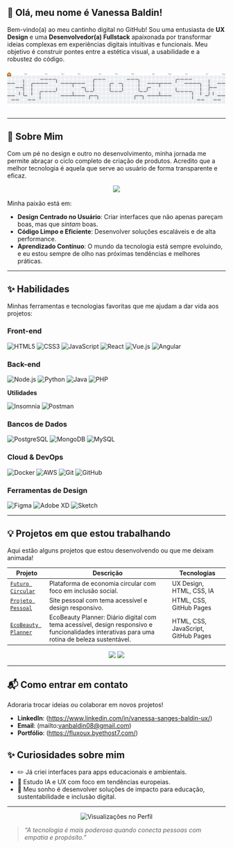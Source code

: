 ## 💜 Olá, meu nome é Vanessa Baldin!

Bem-vindo(a) ao meu cantinho digital no GitHub! Sou uma entusiasta de **UX Design** e uma **Desenvolvedor(a) Fullstack** apaixonada por transformar ideias complexas em experiências digitais intuitivas e funcionais. Meu objetivo é construir pontes entre a estética visual, a usabilidade e a robustez do código.

###

<picture>
  <source media="(prefers-color-scheme: dark)" srcset="https://raw.githubusercontent.com/vanessabaldin1/vanessabaldin1/output/pacman-contribution-graph-dark.svg">
  <source media="(prefers-color-scheme: light)" srcset="https://raw.githubusercontent.com/vanessabaldin1/vanessabaldin1/output/pacman-contribution-graph.svg">
  <img alt="pacman contribution graph" src="https://raw.githubusercontent.com/vanessabaldin1/vanessabaldin1/output/pacman-contribution-graph.svg">
</picture>

###
---

## 🚀 Sobre Mim

Com um pé no design e outro no desenvolvimento, minha jornada me permite abraçar o ciclo completo de criação de produtos. Acredito que a melhor tecnologia é aquela que serve ao usuário de forma transparente e eficaz.

<div align="center">
  <img src="https://readme-typing-svg.herokuapp.com/?color=ff69b4&lines=UX+com+propósito.;IA+com+acessibilidade.;DevUX+com+impacto+social.;Branding+com+experiência+inteligente.;Software+mais+humano.&center=true&width=500" />
</div>


Minha paixão está em:

* **Design Centrado no Usuário**: Criar interfaces que não apenas pareçam boas, mas que *sintam* boas.
* **Código Limpo e Eficiente**: Desenvolver soluções escaláveis e de alta performance.
* **Aprendizado Contínuo**: O mundo da tecnologia está sempre evoluindo, e eu estou sempre de olho nas próximas tendências e melhores práticas.

---

## ✨ Habilidades

Minhas ferramentas e tecnologias favoritas que me ajudam a dar vida aos projetos:

### Front-end

<p>
  <img src="https://img.shields.io/badge/HTML5-E34F26?style=for-the-badge&logo=html5&logoColor=white" alt="HTML5">
  <img src="https://img.shields.io/badge/CSS3-1572B6?style=for-the-badge&logo=css3&logoColor=white" alt="CSS3">
  <img src="https://img.shields.io/badge/JavaScript-F7DF1E?style=for-the-badge&logo=javascript&logoColor=black" alt="JavaScript">
  <img src="https://img.shields.io/badge/React-61DAFB?style=for-the-badge&logo=react&logoColor=black" alt="React">
  <img src="https://img.shields.io/badge/Vue.js-4FC08D?style=for-the-badge&logo=vuedotjs&logoColor=white" alt="Vue.js">
  <img src="https://img.shields.io/badge/Angular-DD0031?style=for-the-badge&logo=angular&logoColor=white" alt="Angular">
</p>

### Back-end

<p>
  <img src="https://img.shields.io/badge/Node.js-339933?style=for-the-badge&logo=nodedotjs&logoColor=white" alt="Node.js">
  <img src="https://img.shields.io/badge/Python-3776AB?style=for-the-badge&logo=python&logoColor=white" alt="Python">
  <img src="https://img.shields.io/badge/Java-007396?style=for-the-badge&logo=java&logoColor=white" alt="Java">
  <img src="https://img.shields.io/badge/PHP-777BB4?style=for-the-badge&logo=php&logoColor=white" alt="PHP">
</p>

**Utilidades**

![Insomnia](https://img.shields.io/badge/-Insomnia-333333?style=flat&logo=insomnia)
![Postman](https://img.shields.io/badge/-Postman-333333?style=flat&logo=postman)


### Bancos de Dados

<p>
  <img src="https://img.shields.io/badge/PostgreSQL-316192?style=for-the-badge&logo=postgresql&logoColor=white" alt="PostgreSQL">
  <img src="https://img.shields.io/badge/MongoDB-47A248?style=for-the-badge&logo=mongodb&logoColor=white" alt="MongoDB">
  <img src="https://img.shields.io/badge/MySQL-4479A1?style=for-the-badge&logo=mysql&logoColor=white" alt="MySQL">
</p>

### Cloud & DevOps

<p>
  <img src="https://img.shields.io/badge/Docker-2496ED?style=for-the-badge&logo=docker&logoColor=white" alt="Docker">
  <img src="https://img.shields.io/badge/AWS-232F3E?style=for-the-badge&logo=amazonaws&logoColor=white" alt="AWS">
  <img src="https://img.shields.io/badge/Git-F05032?style=for-the-badge&logo=git&logoColor=white" alt="Git">
  <img src="https://img.shields.io/badge/GitHub-181717?style=for-the-badge&logo=github&logoColor=white" alt="GitHub">
</p>

### Ferramentas de Design

<p>
  <img src="https://img.shields.io/badge/Figma-F24E1E?style=for-the-badge&logo=figma&logoColor=white" alt="Figma">
  <img src="https://img.shields.io/badge/Adobe%20XD-FF61F6?style=for-the-badge&logo=adobexd&logoColor=white" alt="Adobe XD">
  <img src="https://img.shields.io/badge/Sketch-F7B635?style=for-the-badge&logo=sketch&logoColor=black" alt="Sketch">
</p>

---

## 💡 Projetos em que estou trabalhando

Aqui estão alguns projetos que estou desenvolvendo ou que me deixam animada!

| Projeto | Descrição | Tecnologias |
|--------|-----------|-------------|
| [`Futuro Circular`](https://vanessabaldin1.github.io/FuturoCircular) | Plataforma de economia circular com foco em inclusão social. | UX Design, HTML, CSS, IA |
| [`Projeto Pessoal`](https://github.com/VanessaBaldin1/projeto_diario) | Site pessoal com tema acessível e design responsivo. | HTML, CSS, GitHub Pages |
| [`EcoBeauty Planner`](https://vanessabaldin1.github.io/EcoBeautyPlanner/) |EcoBeauty Planner: Diário digital com tema acessível, design responsivo e funcionalidades interativas para uma rotina de beleza sustentável. | HTML, CSS, JavaScript, GitHub Pages |


<div align="center">
  <img src="https://github-readme-stats.vercel.app/api?username=vanessabaldin1&show_icons=true&theme=radical" height="150"/>
  <img src="https://github-readme-stats.vercel.app/api/top-langs/?username=vanessabaldin1&layout=compact&theme=radical" height="150"/>
</div>


---

## 📬 Como entrar em contato

Adoraria trocar ideias ou colaborar em novos projetos!

* **LinkedIn**: (https://www.linkedin.com/in/vanessa-sanges-baldin-ux/)
* **Email**: (mailto:vanbaldin08@gmail.com)
* **Portfólio**: (https://fluxoux.byethost7.com/)


## ✨ Curiosidades sobre mim

- ✏️ Já criei interfaces para apps educacionais e ambientais.
- 🌱 Estudo IA e UX com foco em tendências europeias.
- 🚀 Meu sonho é desenvolver soluções de impacto para educação, sustentabilidade e inclusão digital.

---

<div align="center">
  <img src="https://komarev.com/ghpvc/?username=seu-username&label=Visualizações%20no%20Perfil&color=0e75b6&style=flat" alt="Visualizações no Perfil"/>
</div>

> _“A tecnologia é mais poderosa quando conecta pessoas com empatia e propósito.”_
